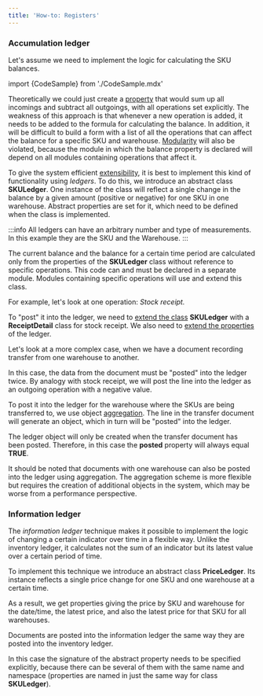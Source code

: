 ```yaml
---
title: 'How-to: Registers'
---
```


### Accumulation ledger

Let's assume we need to implement the logic for calculating the SKU balances.

import {CodeSample} from './CodeSample.mdx'

<CodeSample url="https://documentation.lsfusion.org/sample?file=UseCaseLedger&block=skumaster"/>

Theoretically we could just create a [property](Properties.md) that would sum up all incomings and subtract all outgoings, with all operations set explicitly. The weakness of this approach is that whenever a new operation is added, it needs to be added to the formula for calculating the balance. In addition, it will be difficult to build a form with a list of all the operations that can affect the balance for a specific SKU and warehouse. [Modularity](Modularity.md) will also be violated, because the module in which the balance property is declared will depend on all modules containing operations that affect it.

To give the system efficient [extensibility](Extensions.md), it is best to implement this kind of functionality using *ledgers*. To do this, we introduce an abstract class **SKULedger**. One instance of the class will reflect a single change in the balance by a given amount (positive or negative) for one SKU in one warehouse. Abstract properties are set for it, which need to be defined when the class is implemented.


:::info
All ledgers can have an arbitrary number and type of measurements. In this example they are the SKU and the Warehouse.
:::

<CodeSample url="https://documentation.lsfusion.org/sample?file=UseCaseLedger&block=skuledger"/>

The current balance and the balance for a certain time period are calculated only from the properties of the **SKULedger** class without reference to specific operations. This code can and must be declared in a separate module. Modules containing specific operations will use and extend this class.

For example, let's look at one operation: *Stock receipt.*

<CodeSample url="https://documentation.lsfusion.org/sample?file=UseCaseLedger&block=skureceipt"/>

To "post" it into the ledger, we need to [extend the class](Class_extension.md) **SKULedger** with a **ReceiptDetail** class for stock receipt. We also need to [extend the properties](Property_extension.md) of the ledger.

<CodeSample url="https://documentation.lsfusion.org/sample?file=UseCaseLedger&block=skureceiptimplement"/>

Let's look at a more complex case, when we have a document recording transfer from one warehouse to another.

<CodeSample url="https://documentation.lsfusion.org/sample?file=UseCaseLedger&block=skutransfer"/>

In this case, the data from the document must be "posted" into the ledger twice. By analogy with stock receipt, we will post the line into the ledger as an outgoing operation with a negative value.

<CodeSample url="https://documentation.lsfusion.org/sample?file=UseCaseLedger&block=skutransferimplement"/>

To post it into the ledger for the warehouse where the SKUs are being transferred to, we use object [aggregation](Aggregations.md). The line in the transfer document will generate an object, which in turn will be "posted" into the ledger.

<CodeSample url="https://documentation.lsfusion.org/sample?file=UseCaseLedger&block=skutransferaggregation"/>

The ledger object will only be created when the transfer document has been posted. Therefore, in this case the **posted** property will always equal **TRUE**.

It should be noted that documents with one warehouse can also be posted into the ledger using aggregation. The aggregation scheme is more flexible but requires the creation of additional objects in the system, which may be worse from a performance perspective.

### Information ledger

The *information ledger* technique makes it possible to implement the logic of changing a certain indicator over time in a flexible way. Unlike the inventory ledger, it calculates not the sum of an indicator but its latest value over a certain period of time.

To implement this technique we introduce an abstract class **PriceLedger**. Its instance reflects a single price change for one SKU and one warehouse at a certain time.

<CodeSample url="https://documentation.lsfusion.org/sample?file=UseCaseLedger&block=priceledger"/>

As a result, we get properties giving the price by SKU and warehouse for the date/time, the latest price, and also the latest price for that SKU for all warehouses.

Documents are posted into the information ledger the same way they are posted into the inventory ledger.

<CodeSample url="https://documentation.lsfusion.org/sample?file=UseCaseLedger&block=pricereceiptimplement"/>

In this case the signature of the abstract property needs to be specified explicitly, because there can be several of them with the same name and namespace (properties are named in just the same way for class **SKULedger**).
